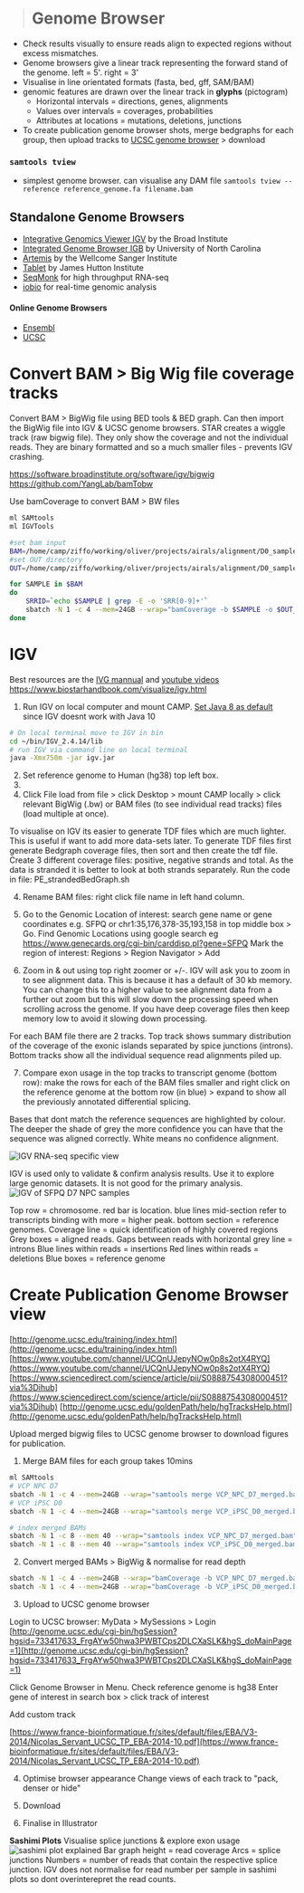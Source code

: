 ># Genome Browser
- Check results visually to ensure reads align to expected regions without excess mismatches.
- Genome browsers give a linear track representing the forward stand of the genome. left = 5'. right = 3'
- Visualise in line orientated formats (fasta, bed, gff, SAM/BAM)
- genomic features are drawn over the linear track in **glyphs** (pictogram)
	- Horizontal intervals = directions, genes, alignments
	- Values over intervals = coverages, probabilities
	- Attributes at locations = mutations, deletions, junctions
- To create publication genome browser shots, merge bedgraphs for each group, then upload tracks to [UCSC genome browser](http://genome.ucsc.edu/index.html) > download

### `samtools tview`
- simplest genome browser. can visualise any DAM file `samtools tview --reference reference_genome.fa filename.bam`

## Standalone Genome Browsers
- [Integrative Genomics Viewer IGV](http://software.broadinstitute.org/software/igv/book/export/html/6)  by the Broad Institute
- [Integrated Genome Browser IGB](https://bioviz.org/) by University of North Carolina
- [Artemis](https://www.sanger.ac.uk/science/tools/artemis) by the Wellcome Sanger Institute
- [Tablet](https://ics.hutton.ac.uk/tablet/) by James Hutton Institute
- [SeqMonk](https://www.bioinformatics.babraham.ac.uk/projects/seqmonk/) for high throughput RNA-seq
- [iobio](http://iobio.io/) for real-time genomic analysis

#### Online Genome Browsers
- [Ensembl](http://useast.ensembl.org/index.html)
- [UCSC](https://genome.ucsc.edu/)

# Convert BAM > Big Wig file coverage tracks
Convert BAM > BigWig file using BED tools & BED graph. Can then import the BigWig file into IGV & UCSC genome browsers. 
STAR creates a wiggle track (raw bigwig file). 
They only show the coverage and not the individual reads. They are binary formatted and so a much smaller files - prevents IGV crashing.

https://software.broadinstitute.org/software/igv/bigwig
https://github.com/YangLab/bamTobw

Use bamCoverage to convert BAM > BW files
```bash
ml SAMtools
ml IGVTools

#set bam input
BAM=/home/camp/ziffo/working/oliver/projects/airals/alignment/D0_samples/*Aligned.sortedByCoord.out.bam
#set OUT directory
OUT=/home/camp/ziffo/working/oliver/projects/airals/alignment/D0_samples/

for SAMPLE in $BAM
do
	SRRID=`echo $SAMPLE | grep -E -o 'SRR[0-9]+'`
	sbatch -N 1 -c 4 --mem=24GB --wrap="bamCoverage -b $SAMPLE -o $OUT_$SRRID.bw"
done
```

# IGV
Best resources are the [IVG mannual](http://software.broadinstitute.org/software/igv/userguide) and [youtube videos](https://www.youtube.com/results?search_query=integrative+genome+viewer)
https://www.biostarhandbook.com/visualize/igv.html

1. Run IGV on local computer and mount CAMP. [Set Java 8 as default](https://stackoverflow.com/questions/46513639/how-to-downgrade-java-from-9-to-8-on-a-macos-eclipse-is-not-running-with-java-9) since IGV doesnt work with Java 10
```bash
# On local terminal move to IGV in bin
cd ~/bin/IGV_2.4.14/lib
# run IGV via command line on local terminal
java -Xmx750m -jar igv.jar
```
2. Set reference genome to Human (hg38) top left box.
3. 
4. Click File load from file > click Desktop > mount CAMP locally > click relevant BigWig (.bw) or BAM files (to see individual read tracks)  files (load multiple at once).

To visualise on IGV its easier to generate TDF files which are much lighter. This is useful if want to add more data-sets later. To generate TDF files first generate Bedgraph coverage files, then sort and then create the tdf file. Create 3 different coverage files: positive, negative strands and total. As the data is stranded it is better to look at both strands separately. Run the code in file: PE_strandedBedGraph.sh

4. Rename BAM files: right click file name in left hand column.

5. Go to the Genomic Location of interest: search gene name or gene coordinates e.g. SFPQ or chr1:35,176,378-35,193,158 in top middle box > Go. Find Genomic Locations using google search eg https://www.genecards.org/cgi-bin/carddisp.pl?gene=SFPQ
Mark the region of interest: Regions > Region Navigator > Add

6. Zoom in & out using top right zoomer or +/-. IGV will ask you to zoom in to see alignment data. This is because it has a default of 30 kb memory. You can change this to a higher value to see alignment data from a further out zoom but this will slow down the processing speed when scrolling across the genome. If you have deep coverage files then keep memory low to avoid it slowing down processing.

For each BAM file there are 2 tracks. Top track shows summary distribution of the coverage of the exonic islands separated by spice junctions (introns). Bottom tracks show all the individual sequence read alignments piled up.

7. Compare exon usage in the top tracks to transcript genome (bottom row): make the rows for each of the BAM files smaller and right click on the reference genome at the bottom row (in blue) > expand to show all the previously annotated differential splicing.

Bases that dont match the reference sequences are highlighted by colour. The deeper the shade of grey the more confidence you can have that the sequence was aligned correctly. White means no confidence alignment.

![IGV RNA-seq specific view](https://lh3.googleusercontent.com/h7PbqBtb3kHxxevIpjvKJUAd451K0UFOoACMogIZzUhVVMz-_AqRnjSYsNpmhYeCbct9ikfaZU8-Yg "IGV RNA-seq specific view")

IGV is used only to validate & confirm analysis results.  Use it to explore large genomic datasets. It is not good for the primary analysis.
![IGV of SFPQ D7 NPC samples](https://lh3.googleusercontent.com/r8Ph08oRuLWUBmnc6gbEyX5Rg3iBEkGhNmmNTHqTr7J01dtwdBGIdAqYJ2BMNlLcVIyYxPbn0QEhTQ "IGV of SFPQ D7 NPC samples")

Top row = chromosome. red bar is location. blue lines mid-section refer to transcripts binding with more = higher peak. bottom section = reference genomes.
Coverage line = quick identification of highly covered regions
Grey boxes = aligned reads. 
Gaps between reads with horizontal grey line = introns
Blue lines within reads = insertions
Red lines within reads = deletions
Blue boxes = reference genome

# Create Publication Genome Browser view
[http://genome.ucsc.edu/training/index.html](http://genome.ucsc.edu/training/index.html)
[https://www.youtube.com/channel/UCQnUJepyNOw0p8s2otX4RYQ](https://www.youtube.com/channel/UCQnUJepyNOw0p8s2otX4RYQ)
[https://www.sciencedirect.com/science/article/pii/S0888754308000451?via%3Dihub](https://www.sciencedirect.com/science/article/pii/S0888754308000451?via%3Dihub)
[http://genome.ucsc.edu/goldenPath/help/hgTracksHelp.html](http://genome.ucsc.edu/goldenPath/help/hgTracksHelp.html)

Upload merged bigwig files to UCSC genome browser to download figures for publication.

1. Merge BAM files for each group
takes 10mins
```bash
ml SAMtools
# VCP NPC D7
sbatch -N 1 -c 4 --mem=24GB --wrap="samtools merge VCP_NPC_D7_merged.bam SRR5483788_Aligned.sortedByCoord.out.bam SRR5483789_Aligned.sortedByCoord.out.bam SRR5483790_Aligned.sortedByCoord.out.bam"
# VCP iPSC D0
sbatch -N 1 -c 4 --mem=24GB --wrap="samtools merge VCP_iPSC_D0_merged.bam SRR5483800Aligned.sortedByCoord.out.bam SRR5483801Aligned.sortedByCoord.out.bam SRR5483802Aligned.sortedByCoord.out.bam"

# index merged BAMs
sbatch -N 1 -c 8 --mem 40 --wrap="samtools index VCP_NPC_D7_merged.bam"
sbatch -N 1 -c 8 --mem 40 --wrap="samtools index VCP_iPSC_D0_merged.bam"
```
2. Convert merged BAMs > BigWig & normalise for read depth
```bash
sbatch -N 1 -c 4 --mem=24GB --wrap="bamCoverage -b VCP_NPC_D7_merged.bam -o VCP_NPC_D7_merged.bw --normalizeUsing RPKM"
sbatch -N 1 -c 4 --mem=24GB --wrap="bamCoverage -b VCP_iPSC_D0_merged.bam -o VCP_iPSC_D0_merged.bw --normalizeUsing RPKM"
```
3. Upload to UCSC genome browser

Login to UCSC browser: MyData > MySessions > Login [http://genome.ucsc.edu/cgi-bin/hgSession?hgsid=733417633_FrgAYw50hwa3PWBTCps2DLCXaSLK&hgS_doMainPage=1](http://genome.ucsc.edu/cgi-bin/hgSession?hgsid=733417633_FrgAYw50hwa3PWBTCps2DLCXaSLK&hgS_doMainPage=1)

Click Genome Browser in Menu.
Check reference genome is hg38
Enter gene of interest in search box > click track of interest

Add custom track

[https://www.france-bioinformatique.fr/sites/default/files/EBA/V3-2014/Nicolas_Servant_UCSC_TP_EBA-2014-10.pdf](https://www.france-bioinformatique.fr/sites/default/files/EBA/V3-2014/Nicolas_Servant_UCSC_TP_EBA-2014-10.pdf)


4. Optimise browser appearance
Change views of each track to "pack, denser or hide"

5. Download
6. Finalise in Illustrator

**Sashimi Plots**
Visualise splice junctions & explore exon usage
![sashimi plot explained](http://miso.readthedocs.io/en/fastmiso/_images/sashimi-plot-example-annotated.png)
Bar graph height =  read coverage
Arcs = splice junctions
Numbers = number of reads that contain the respective splice junction.
IGV does not normalise for read number per sample in sashimi plots so dont overinterepret the read counts.
<!--stackedit_data:
eyJoaXN0b3J5IjpbMTY0ODg5Mzc5MSw1MDY5NTcwMjIsNjA4OT
QzOTMwLDEzNzAwNzE4NiwxMzkzMjU1NjkzLDE2NzkyMTUyNjgs
MTI2MDE4MTE4NCwtMTI4ODU2MTE5NSwtMTgzNDAyNTQyNCwtMT
A0NDY4NTg2NSwxMzUzOTE3ODIzLC0zODkxNDAyNjgsNzU3NTMx
MTAyLDkxODkxOTU1MiwyMTE5MTA0NTUsMTgwOTM2OTE3NywyOD
MwODcwNCw1NzQzNDcwODksLTE4NTcxMTk1NTcsLTEwOTI0OTIw
MDRdfQ==
-->
